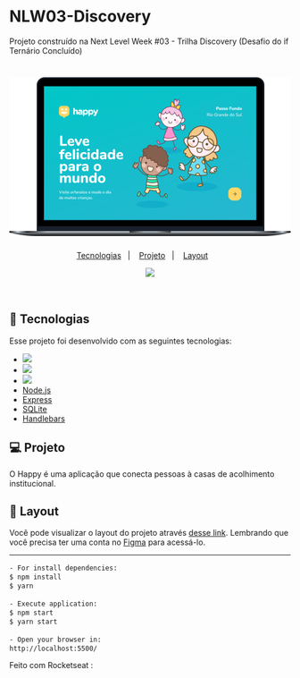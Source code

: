# NLW03-Discovery
Projeto construído na Next Level Week #03 - Trilha Discovery (Desafio do if Ternário Concluído)

<h1 align="center">
    <img src="./public/images/Happy.png" />
</h1>

<p align="center">
  <a href="#-tecnologias">Tecnologias</a>&nbsp;&nbsp;&nbsp;|&nbsp;&nbsp;&nbsp;
  <a href="#-projeto">Projeto</a>&nbsp;&nbsp;&nbsp;|&nbsp;&nbsp;&nbsp;
  <a href="#-layout">Layout</a>&nbsp;&nbsp;&nbsp; &nbsp;&nbsp;&nbsp;
  
</p>

<p align="center">
 <img src="https://img.shields.io/badge/RS-Welcome!-blue" />

  
</p>

<br>

<p align="center">
  
</p>

## 🚀 Tecnologias

Esse projeto foi desenvolvido com as seguintes tecnologias:

- <img src="https://img.shields.io/badge/---HTML5-orange" />
- <img src="https://img.shields.io/badge/---CSS3-blue" />
- <img src="https://img.shields.io/badge/---JavaScript-yellow" />
- [Node.js](https://nodejs.org/en/)
- [Express](https://expressjs.com/pt-br/)
- [SQLite](https://www.sqlite.org/index.html)
- [Handlebars](https://handlebarsjs.com/)

## 💻 Projeto

O Happy é uma aplicação que conecta pessoas à casas de acolhimento institucional.

## 🔖 Layout

Você pode visualizar o layout do projeto através [desse link](https://www.figma.com/file/mDEbnoojksG4w8sOxmudh3/Happy-Web). Lembrando que você precisa ter uma conta no [Figma](http://figma.com/) para acessá-lo.


---

```
- For install dependencies:
$ npm install
$ yarn

- Execute application:
$ npm start
$ yarn start

- Open your browser in:
http://localhost:5500/
```

Feito com Rocketseat :

